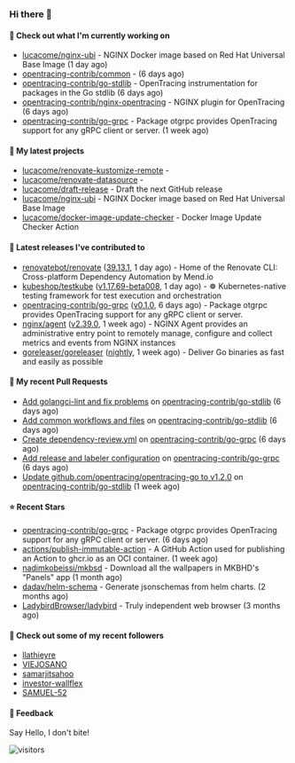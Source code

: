 ### Hi there 👋

#### 👷 Check out what I'm currently working on

- [lucacome/nginx-ubi](https://github.com/lucacome/nginx-ubi) - NGINX Docker image based on Red Hat Universal Base Image (1 day ago)
- [opentracing-contrib/common](https://github.com/opentracing-contrib/common) -  (6 days ago)
- [opentracing-contrib/go-stdlib](https://github.com/opentracing-contrib/go-stdlib) - OpenTracing instrumentation for packages in the Go stdlib (6 days ago)
- [opentracing-contrib/nginx-opentracing](https://github.com/opentracing-contrib/nginx-opentracing) - NGINX plugin for OpenTracing (6 days ago)
- [opentracing-contrib/go-grpc](https://github.com/opentracing-contrib/go-grpc) - Package otgrpc provides OpenTracing support for any gRPC client or server. (1 week ago)

#### 🌱 My latest projects

- [lucacome/renovate-kustomize-remote](https://github.com/lucacome/renovate-kustomize-remote) - 
- [lucacome/renovate-datasource](https://github.com/lucacome/renovate-datasource) - 
- [lucacome/draft-release](https://github.com/lucacome/draft-release) - Draft the next GitHub release
- [lucacome/nginx-ubi](https://github.com/lucacome/nginx-ubi) - NGINX Docker image based on Red Hat Universal Base Image
- [lucacome/docker-image-update-checker](https://github.com/lucacome/docker-image-update-checker) - Docker Image Update Checker Action

#### 🔭 Latest releases I've contributed to

- [renovatebot/renovate](https://github.com/renovatebot/renovate) ([39.13.1](https://github.com/renovatebot/renovate/releases/tag/39.13.1), 1 day ago) - Home of the Renovate CLI: Cross-platform Dependency Automation by Mend.io
- [kubeshop/testkube](https://github.com/kubeshop/testkube) ([v1.17.69-beta008](https://github.com/kubeshop/testkube/releases/tag/v1.17.69-beta008), 1 day ago) - ☸️ Kubernetes-native testing framework for test execution and orchestration
- [opentracing-contrib/go-grpc](https://github.com/opentracing-contrib/go-grpc) ([v0.1.0](https://github.com/opentracing-contrib/go-grpc/releases/tag/v0.1.0), 6 days ago) - Package otgrpc provides OpenTracing support for any gRPC client or server.
- [nginx/agent](https://github.com/nginx/agent) ([v2.39.0](https://github.com/nginx/agent/releases/tag/v2.39.0), 1 week ago) - NGINX Agent provides an administrative entry point to remotely manage, configure and collect metrics and events from NGINX instances
- [goreleaser/goreleaser](https://github.com/goreleaser/goreleaser) ([nightly](https://github.com/goreleaser/goreleaser/releases/tag/nightly), 1 week ago) - Deliver Go binaries as fast and easily as possible

#### 🔨 My recent Pull Requests

- [Add golangci-lint and fix problems](https://github.com/opentracing-contrib/go-stdlib/pull/75) on [opentracing-contrib/go-stdlib](https://github.com/opentracing-contrib/go-stdlib) (6 days ago)
- [Add common workflows and files](https://github.com/opentracing-contrib/go-stdlib/pull/74) on [opentracing-contrib/go-stdlib](https://github.com/opentracing-contrib/go-stdlib) (6 days ago)
- [Create dependency-review.yml](https://github.com/opentracing-contrib/go-grpc/pull/28) on [opentracing-contrib/go-grpc](https://github.com/opentracing-contrib/go-grpc) (6 days ago)
- [Add release and labeler configuration](https://github.com/opentracing-contrib/go-grpc/pull/27) on [opentracing-contrib/go-grpc](https://github.com/opentracing-contrib/go-grpc) (6 days ago)
- [Update github.com/opentracing/opentracing-go to v1.2.0](https://github.com/opentracing-contrib/go-stdlib/pull/69) on [opentracing-contrib/go-stdlib](https://github.com/opentracing-contrib/go-stdlib) (1 week ago)

#### ⭐ Recent Stars

- [opentracing-contrib/go-grpc](https://github.com/opentracing-contrib/go-grpc) - Package otgrpc provides OpenTracing support for any gRPC client or server. (6 days ago)
- [actions/publish-immutable-action](https://github.com/actions/publish-immutable-action) - A GitHub Action used for publishing an Action to ghcr.io as an OCI container.  (1 week ago)
- [nadimkobeissi/mkbsd](https://github.com/nadimkobeissi/mkbsd) - Download all the wallpapers in MKBHD&#39;s &#34;Panels&#34; app (1 month ago)
- [dadav/helm-schema](https://github.com/dadav/helm-schema) - Generate jsonschemas from helm charts. (2 months ago)
- [LadybirdBrowser/ladybird](https://github.com/LadybirdBrowser/ladybird) - Truly independent web browser (3 months ago)

#### 👯 Check out some of my recent followers

- [llathieyre](https://github.com/llathieyre)
- [VIEJOSANO](https://github.com/VIEJOSANO)
- [samarjitsahoo](https://github.com/samarjitsahoo)
- [investor-wallflex](https://github.com/investor-wallflex)
- [SAMUEL-52](https://github.com/SAMUEL-52)

#### 💬 Feedback

Say Hello, I don't bite!

![visitors](https://visitor-badge.laobi.icu/badge?page_id=lucacome.visitor-badge)
#
